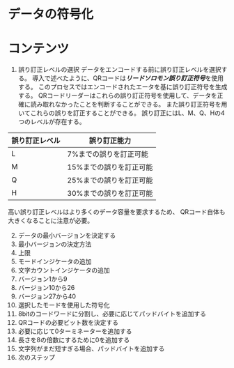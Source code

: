 # データの符号化

# コンテンツ
1. 誤り訂正レベルの選択
データをエンコードする前に誤り訂正レベルを選択する。
導入で述べたように、QRコードは***リードソロモン誤り訂正符号***を使用する。
このプロセスではエンコードされたエータを基に誤り訂正符号を生成する。
QRコードリーダーはこれらの誤り訂正符号を使用して、データを正確に読み取れなかったことを判断することができる。
また誤り訂正符号を用いてこれらの誤りを訂正することができる。
誤り訂正にはL、M、Q、Hの4つのレベルが存在する。

|誤り訂正レベル|誤り訂正能力|
|---|---|
|L|7%までの誤りを訂正可能|
|M|15%までの誤りを訂正可能|
|Q|25%までの誤りを訂正可能|
|H|30%までの誤りを訂正可能|

高い誤り訂正レベルはより多くのデータ容量を要求するため、
QRコード自体も大きくなることに注意が必要。

2. データの最小バージョンを決定する
  1. 最小バージョンの決定方法
  2. 上限
3. モードインジケータの追加
4. 文字カウントインジケータの追加
  1. バージョン1から9
  2. バージョン10から26
  3. バージョン27から40
5. 選択したモードを使用した符号化
6. 8bitのコードワードに分割し、必要に応じてパッドバイトを追加する
  1. QRコードの必要ビット数を決定する
  2. 必要に応じて0ターミネーターを追加する
  3. 長さを8の倍数にするために0を追加する
  4. 文字列がまだ短すぎる場合、パッドバイトを追加する
7. 次のステップ
